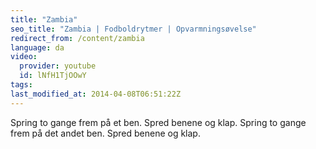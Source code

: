 ```yaml
---
title: "Zambia"
seo_title: "Zambia | Fodboldrytmer | Opvarmningsøvelse"
redirect_from: /content/zambia
language: da
video:
  provider: youtube
  id: lNfH1TjOOwY
tags:
last_modified_at: 2014-04-08T06:51:22Z
---
```


Spring to gange frem på et ben. Spred benene og klap. Spring to gange frem
på det andet ben. Spred benene og klap.
